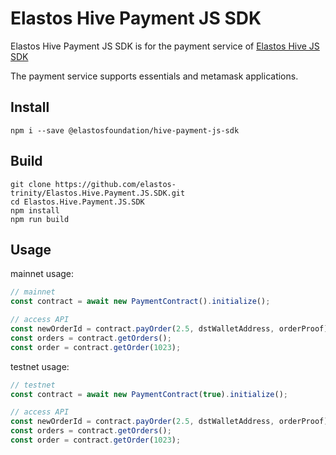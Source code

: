 # Elastos Hive Payment JS SDK

Elastos Hive Payment JS SDK is for the payment service of [Elastos Hive JS SDK](https://github.com/elastos/Elastos.Hive.JS.SDK)

The payment service supports essentials and metamask applications.

## Install

```shell
npm i --save @elastosfoundation/hive-payment-js-sdk
```

## Build

```shell
git clone https://github.com/elastos-trinity/Elastos.Hive.Payment.JS.SDK.git
cd Elastos.Hive.Payment.JS.SDK
npm install
npm run build
```

## Usage

mainnet usage:

```typescript
// mainnet
const contract = await new PaymentContract().initialize();

// access API
const newOrderId = contract.payOrder(2.5, dstWalletAddress, orderProof)
const orders = contract.getOrders();
const order = contract.getOrder(1023);
```                                           

testnet usage:

```typescript
// testnet
const contract = await new PaymentContract(true).initialize();

// access API
const newOrderId = contract.payOrder(2.5, dstWalletAddress, orderProof)
const orders = contract.getOrders();
const order = contract.getOrder(1023);
```
